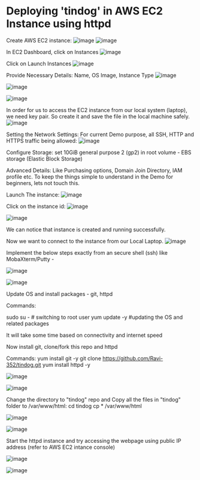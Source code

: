 # Deploying 'tindog' in AWS EC2 Instance using httpd

Create AWS EC2 instance:
![image](https://github.com/Ravi-352/tindog/assets/91112573/4c48ff0b-1f7a-4aaf-b893-f7f8b8017114)
![image](https://github.com/Ravi-352/tindog/assets/91112573/5d17ef8a-8c9b-4902-92c7-f51d07bdaad8)

In EC2 Dashboard, click on Instances
![image](https://github.com/Ravi-352/tindog/assets/91112573/059c6fc1-4b0d-4761-9806-cfbff54837f9)

Click on Launch Instances
![image](https://github.com/Ravi-352/tindog/assets/91112573/a6021e39-046b-4ee1-91be-0fdab45af29f)

Provide Necessary Details: Name, OS Image, Instance Type
![image](https://github.com/Ravi-352/tindog/assets/91112573/825c2288-c61b-4997-8efc-93c1366a7942)

![image](https://github.com/Ravi-352/tindog/assets/91112573/9ea32e59-e37a-4289-ba70-bd9541e6fc03)

![image](https://github.com/Ravi-352/tindog/assets/91112573/8fd34c5b-81a6-43cd-8f77-e530be7d8349)

In order for us to access the EC2 instance from our local system (laptop), we need key pair. So create it and save the file in the local machine safely.
![image](https://github.com/Ravi-352/tindog/assets/91112573/d641a3e2-b604-46f6-a12e-45f3b5fa162d)

Setting the Network Settings: For current Demo purpose, all SSH, HTTP and HTTPS traffic being allowed:
![image](https://github.com/Ravi-352/tindog/assets/91112573/0745d6ce-1da5-4af3-b489-eb67327b1b5c)

Configure Storage: set 10GiB general purpose 2 (gp2) in root volume - EBS storage (Elastic Block Storage)

Advanced Details: Like Purchasing options, Domain Join Directory, IAM profile etc. 
  To keep the things simple to understand in the Demo for beginners, lets not touch this.

Launch The instance:
![image](https://github.com/Ravi-352/tindog/assets/91112573/f5d7fcd5-e255-441c-b92b-ef79bb03ce82)

Click on the instance id:
![image](https://github.com/Ravi-352/tindog/assets/91112573/af12fae7-6d29-4d24-a013-1f9a6e7bb4d4)

![image](https://github.com/Ravi-352/tindog/assets/91112573/65cf34c3-f48c-44ea-bff8-8dec111057cd)

We can notice that instance is created and running successfully.

Now we want to connect to the instance from our Local Laptop.
![image](https://github.com/Ravi-352/tindog/assets/91112573/84531656-9fce-496a-b482-992ece4f2429)

  Implement the below steps exactly from an secure shell (ssh) like MobaXterm/Putty - 
  	
  ![image](https://github.com/Ravi-352/tindog/assets/91112573/a35a9fc8-f315-4490-817f-2a30c9fd8038)

  ![image](https://github.com/Ravi-352/tindog/assets/91112573/9498a6a9-ae5d-4f64-bdfd-f82cc243f8fd)

Update OS and install packages - git, httpd

Commands:

sudo su - # switching to root user
yum update -y #updating the OS and related packages

It will take some time based on connectivity and internet speed

Now install git, clone/fork this repo and httpd

Commands:
yum install git -y
git clone https://github.com/Ravi-352/tindog.git
yum install httpd -y

![image](https://github.com/Ravi-352/tindog/assets/91112573/31d97d45-9538-413a-89fd-25fcd17b2b42)

![image](https://github.com/Ravi-352/tindog/assets/91112573/0097d94a-b5f4-4476-88e9-32dd2236e301)

Change the directory to "tindog" repo and Copy all the files in "tindog" folder to /var/www/html: 
cd tindog
cp * /var/www/html

![image](https://github.com/Ravi-352/tindog/assets/91112573/46058520-d768-4347-bbc6-8c2187f9daac)

![image](https://github.com/Ravi-352/tindog/assets/91112573/90f48711-99c3-46d3-82ac-494c2bbac2ef)

Start the httpd instance and try accessing the webpage using public IP address (refer to AWS EC2 intance console)

![image](https://github.com/Ravi-352/tindog/assets/91112573/a528acbc-f8a0-4b47-af3d-ce5052e5e6c8)

![image](https://github.com/Ravi-352/tindog/assets/91112573/0595e703-a475-4dea-bdac-764dae75abcc)



















